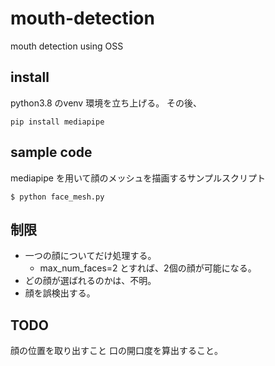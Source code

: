# mouth-detection
mouth detection using OSS

## install

python3.8 のvenv 環境を立ち上げる。
その後、
```commandline
pip install mediapipe
```

## sample code
mediapipe を用いて顔のメッシュを描画するサンプルスクリプト
```
$ python face_mesh.py 
```

## 制限
- 一つの顔についてだけ処理する。
  - max_num_faces=2 とすれば、2個の顔が可能になる。
- どの顔が選ばれるのかは、不明。
- 顔を誤検出する。


## TODO
顔の位置を取り出すこと
口の開口度を算出すること。
